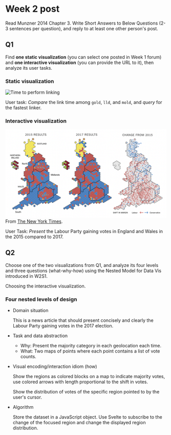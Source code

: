 # Week 2 post

Read Munzner 2014 Chapter 3.
Write Short Answers to Below Questions (2-3 sentences per question),
and reply to at least one other person's post.

## Q1

Find **one static visualization**
(you can select one posted in Week 1 forum)
and **one interactive visualization** (you can provide the URL to it),
then analyze its user tasks.

### Static visualization

![Time to perform linking](https://github.com/rui314/mold/blob/main/docs/comparison.png?raw=true)

User task:
*Compare* the link time among `gold`, `lld`, and `mold`,
and *query* for the fastest linker.

### Interactive visualization

![Votes from Labour vs Conservative](vote_labour_vs_conservative.png)
From [The New York Times](https://www.nytimes.com/interactive/2017/06/08/world/europe/british-general-election-results-analysis.html).

User Task:
*Present* the Labour Party gaining votes in England and Wales
in the 2015 compared to 2017.

## Q2

Choose one of the two visualizations from Q1,
and analyze its four levels and three questions (what-why-how)
using the Nested Model for Data Vis introduced in W2S1.

Choosing the interactive visualization.

### Four nested levels of design

- Domain situation

    This is a news article that should present concisely and clearly
    the Labour Party gaining votes in the 2017 election.
- Task and data abstraction
    - Why:
        Present the majority category in each geolocation each time.
    - What:
        Two maps of points where each point contains a list of vote counts.
- Visual encoding/interaction idiom (how)

    Show the regions as colored blocks on a map to indicate majority votes,
    use colored arrows with length proportional to the shift in votes.

    Show the distribution of votes of the specific region pointed to
    by the user's cursor.
- Algorithm

    Store the dataset in a JavaScript object.
    Use Svelte to subscribe to the change of the focused region
    and change the displayed region distribution.
